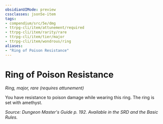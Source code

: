 ```yaml
---
obsidianUIMode: preview
cssclasses: json5e-item
tags:
- compendium/src/5e/dmg
- ttrpg-cli/item/attunement/required
- ttrpg-cli/item/rarity/rare
- ttrpg-cli/item/tier/major
- ttrpg-cli/item/wondrous/ring
aliases: 
- "Ring of Poison Resistance"
---
```

# Ring of Poison Resistance
*Ring, major, rare (requires attunement)*  


You have resistance to poison damage while wearing this ring. The ring is set with amethyst.

*Source: Dungeon Master's Guide p. 192. Available in the SRD and the Basic Rules.*